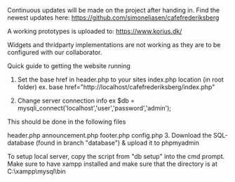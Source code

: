 Continuous updates will be made on the project after handing in.
Find the newest updates here: https://github.com/simoneliasen/cafefrederiksberg

A working prototypes is uploaded to: https://www.korius.dk/

Widgets and thridparty implementations are not working as they are to be configured with our collaborator.

Quick guide to getting the website running
1. Set the base href in header.php to your sites index.php location (in root folder)
ex. base href="http://localhost/cafefrederiksberg/index.php"

2. Change server connection info
ex $db = mysqli_connect('localhost','user','password','admin');

This should be done in the following files

header.php
announcement.php
footer.php
config.php
3. Download the SQL-database (found in branch "database") & upload it to phpmyadmin

To setup local server, copy the script from "db setup" into the cmd prompt.
Make sure to have xampp installed and make sure that the directory is at C:\xampp\mysql\bin

